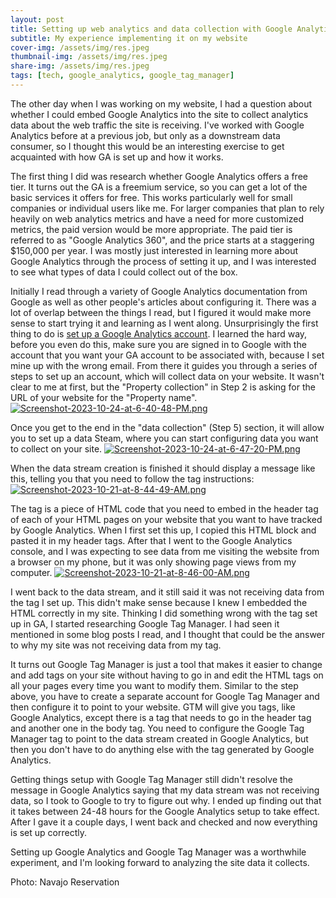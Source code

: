 ```yaml
---
layout: post
title: Setting up web analytics and data collection with Google Analytics
subtitle: My experience implementing it on my website
cover-img: /assets/img/res.jpeg
thumbnail-img: /assets/img/res.jpeg
share-img: /assets/img/res.jpeg
tags: [tech, google_analytics, google_tag_manager]
---
```


The other day when I was working on my website, I had a question about whether I could embed Google Analytics into the site to collect analytics data about the web traffic the site is receiving. I've worked with Google Analytics before at a previous job, but only as a downstream data consumer, so I thought this would be an interesting exercise to get acquainted with how GA is set up and how it works.

The first thing I did was research whether Google Analytics offers a free tier. It turns out the GA is a freemium service, so you can get a lot of the basic services it offers for free. This works particularly well for small companies or individual users like me. For larger companies that plan to rely heavily on web analytics metrics and have a need for more customized metrics, the paid version would be more appropriate. The paid tier is referred to as "Google Analytics 360", and the price starts at a staggering $150,000 per year. I was mostly just interested in learning more about Google Analytics through the process of setting it up, and I was interested to see what types of data I could collect out of the box.

Initially I read through a variety of Google Analytics documentation from Google as well as other people's articles about configuring it. There was a lot of overlap between the things I read, but I figured it would make more sense to start trying it and learning as I went along. Unsurprisingly the first thing to do is [set up a Google Analytics account](https://marketingplatform.google.com/about/analytics/). I learned the hard way, before you even do this, make sure you are signed in to Google with the account that you want your GA account to be associated with, because I set mine up with the wrong email. From there it guides you through a series of steps to set up an account, which will collect data on your website. It wasn't clear to me at first, but the "Property collection" in Step 2 is asking for the URL of your website for the "Property name".
[![Screenshot-2023-10-24-at-6-40-48-PM.png](https://i.postimg.cc/VvKJnHZ9/Screenshot-2023-10-24-at-6-40-48-PM.png)](https://postimg.cc/XByN0xbX)

Once you get to the end in the "data collection" (Step 5) section, it will allow you to set up a data Steam, where you can start configuring data you want to collect on your site.
[![Screenshot-2023-10-24-at-6-47-20-PM.png](https://i.postimg.cc/zvTr1LKy/Screenshot-2023-10-24-at-6-47-20-PM.png)](https://postimg.cc/9wXSdQx2)

When the data stream creation is finished it should display a message like this, telling you that you need to follow the tag instructions:
[![Screenshot-2023-10-21-at-8-44-49-AM.png](https://i.postimg.cc/Hk6CH1c9/Screenshot-2023-10-21-at-8-44-49-AM.png)](https://postimg.cc/18VdcTK8)

The tag is a piece of HTML code that you need to embed in the header tag of each of your HTML pages on your website that you want to have tracked by Google Analytics. When I first set this up, I copied this HTML block and pasted it in my header tags. After that I went to the Google Analytics console, and I was expecting to see data from me visiting the website from a browser on my phone, but it was only showing page views from my computer.
[![Screenshot-2023-10-21-at-8-46-00-AM.png](https://i.postimg.cc/y8brv13t/Screenshot-2023-10-21-at-8-46-00-AM.png)](https://postimg.cc/TKn9PX9J)

I went back to the data stream, and it still said it was not receiving data from the tag I set up. This didn't make sense because I knew I embedded the HTML correctly in my site. Thinking I did something wrong with the tag set up in GA, I started researching Google Tag Manager. I had seen it mentioned in some blog posts I read, and I thought that could be the answer to why my site was not receiving data from my tag.

It turns out Google Tag Manager is just a tool that makes it easier to change and add tags on your site without having to go in and edit the HTML tags on all your pages every time you want to modify them. Similar to the step above, you have to create a separate account for Google Tag Manager and then configure it to point to your website. GTM will give you tags, like Google Analytics, except there is a tag that needs to go in the header tag and another one in the body tag. You need to configure the Google Tag Manager tag to point to the data stream created in Google Analytics, but then you don't have to do anything else with the tag generated by Google Analytics.

Getting things setup with Google Tag Manager still didn't resolve the message in Google Analytics saying that my data stream was not receiving data, so I took to Google to try to figure out why. I ended up finding out that it takes between 24-48 hours for the Google Analytics setup to take effect. After I gave it a couple days, I went back and checked and now everything is set up correctly. 

Setting up Google Analytics and Google Tag Manager was a worthwhile experiment, and I'm looking forward to analyzing the site data it collects.

Photo: Navajo Reservation